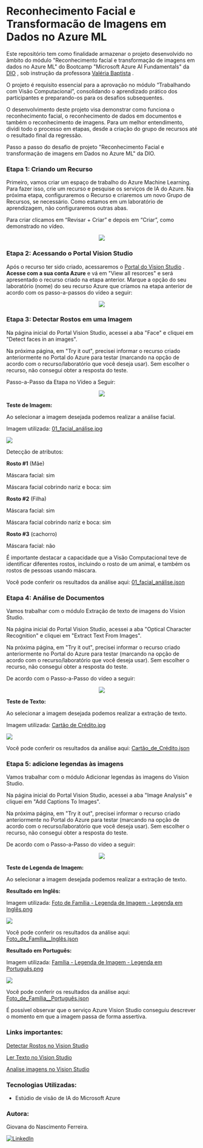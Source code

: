 # Reconhecimento Facial e Transformacão de Imagens em Dados no Azure ML
Este repositório tem como finalidade armazenar o projeto desenvolvido no âmbito do módulo "Reconhecimento facial e transformação de imagens em dados no Azure ML" do Bootcamp "Microsoft Azure AI Fundamentals" da [DIO](https://www.dio.me/users/giovananascimentoferreira1) , sob instrução da professora [Valéria Baptista](https://www.linkedin.com/in/valeriabaptista/) .

O projeto é requisito essencial para a aprovação no módulo “Trabalhando com Visão Computacional”, consolidando o aprendizado prático dos participantes e preparando-os para os desafios subsequentes.

O desenvolvimento deste projeto visa demonstrar como funciona o reconhecimento facial, o reconhecimento de dados em documentos e também o reconhecimento de imagens. Para um melhor entendimento, dividi todo o processo em etapas, desde a criação do grupo de recursos até o resultado final da regressão.

Passo a passo do desafio de projeto "Reconhecimento Facial e transformação de imagens em Dados no Azure ML" da DIO.


### Etapa 1: Criando um Recurso
Primeiro, vamos criar um espaço de trabalho do Azure Machine Learning. Para fazer isso, crie um recurso e pesquise os serviços de IA 
do Azure. Na próxima etapa, configuraremos o Recurso e criaremos um novo Grupo de Recursos, se necessário. Como estamos em um laboratório de aprendizagem, não configuraremos outras abas.

Para criar clicamos em “Revisar + Criar” e depois em “Criar”, como demonstrado no vídeo.

<div align="center">
 
<img src="Assets/Passo-a-Passo de Criar um Recurso no Azure ML-4.gif"/>

</div>

### Etapa 2: Acessando o Portal Vision Studio

Após o recurso ter sido criado, acessaremos o [Portal do Vision Studio](https://portal.vision.cognitive.azure.com/demo/image-captioning) . **Acesse com a sua conta Azure** e vá em "View all resorces" e será apresentado o recurso criado na etapa anterior. Marque a opção do seu laboratório (nome) do seu recurso Azure que criamos na etapa anterior de acordo com os passo-a-passos do vídeo a seguir:

<div align="center">
 
<img src="Assets/Passo-a-Passo no Vision Studio-1.gif"/>

</div>

### Etapa 3: Detectar Rostos em uma Imagem
Na página inicial do Portal Vision Studio, acessei a aba "Face" e cliquei em "Detect faces in an images".

Na próxima página, em "Try it out", precisei informar o recurso criado anteriormente no Portal do Azure para testar (marcando na opção de acordo com o recurso/laboratório que você deseja usar). Sem escolher o recurso, não consegui obter a resposta do teste.

Passo-a-Passo da Etapa no Vídeo a Seguir:

<div align="center">
 
<img src="Assets/Passo-a-Passo - Teste Identificar o Rosto-3.gif"/>

</div>

**Teste de Imagem:**

Ao selecionar a imagem desejada podemos realizar a análise facial.

Imagem utilizada: [01_facial_análise.jpg](https://github.com/Giovana006/Lab-Reconhecimento-Facial-e-Transformacao-de-Imagens-em-Dados-no-Azure-ML/blob/main/01_facial_analysis.jpg)

<img src="Inputs/01_facial_analysis.jpg">

Detecção de atributos:

**Rosto #1** (Mãe)

Máscara facial: sim

Máscara facial cobrindo nariz e boca: sim

**Rosto #2** (Filha)

Máscara facial: sim

Máscara facial cobrindo nariz e boca: sim

**Rosto #3** (cachorro)

Máscara facial: não

É importante destacar a capacidade que a Visão Computacional teve de identificar diferentes rostos, incluindo o rosto de um animal, e também os rostos de pessoas usando máscara.

Você pode conferir os resultados da análise aqui: [01_facial_análise.json](https://github.com/Giovana006/Lab-Reconhecimento-Facial-e-Transformacao-de-Imagens-em-Dados-no-Azure-ML/blob/main/Output/Face%20API/01_facial_an%C3%A1lise.json)

### Etapa 4: Análise de Documentos
Vamos trabalhar com o módulo Extração de texto de imagens do Vision Studio.

Na página inicial do Portal Vision Studio, acessei a aba "Optical Character Recognition" e cliquei em "Extract Text From Images".

Na próxima página, em "Try it out", precisei informar o recurso criado anteriormente no Portal do Azure para testar (marcando na opção de acordo com o recurso/laboratório que você deseja usar). Sem escolher o recurso, não consegui obter a resposta do teste.

De acordo com o Passo-a-Passo do vídeo a seguir:

<div align="center">
 
<img src="Assets/Passo-a-Passo - Teste Identificar Texto.gif"/>

</div>

**Teste de Texto:**

Ao selecionar a imagem desejada podemos realizar a extração de texto.

Imagem utilizada: [Cartão de Crédito.jpg](https://github.com/Giovana006/Lab-Reconhecimento-Facial-e-Transformacao-de-Imagens-em-Dados-no-Azure-ML/blob/main/Cart%C3%A3o%20de%20Cr%C3%A9dito.jpg)

<img src="Inputs/Cartão de Crédito.jpg">

Você pode conferir os resultados da análise aqui: [Cartão_de_Crédito.json](https://github.com/Giovana006/Lab-Reconhecimento-Facial-e-Transformacao-de-Imagens-em-Dados-no-Azure-ML/blob/main/Output/OCR/Cart%C3%A3o_de_Cr%C3%A9dito.json)

### Etapa 5: adicione legendas às imagens
Vamos trabalhar com o módulo Adicionar legendas às imagens do Vision Studio.

Na página inicial do Portal Vision Studio, acessei a aba "Image Analysis" e cliquei em "Add Captions To Images".

Na próxima página, em "Try it out", precisei informar o recurso criado anteriormente no Portal do Azure para testar (marcando na opção de acordo com o recurso/laboratório que você deseja usar). Sem escolher o recurso, não consegui obter a resposta do teste.

De acordo com o Passo-a-Passo do vídeo a seguir:

<div align="center">
 
<img src="Passo-a-Passo - Teste Legenda de Imagem.gif"/>

</div>

**Teste de Legenda de Imagem:**

Ao selecionar a imagem desejada podemos realizar a extração de texto.

**Resultado em Inglês:**

Imagem utilizada: [Foto de Família - Legenda de Imagem - Legenda em Inglês.png](https://github.com/Giovana006/Lab-Reconhecimento-Facial-e-Transformacao-de-Imagens-em-Dados-no-Azure-ML/blob/main/Foto%20de%20Fam%C3%ADlia%20-%20Legenda%20de%20Imagem%20-%20Legenda%20em%20Ingl%C3%AAs.png)

<img src="Inputs/Foto de Família - Legenda de Imagem - Legenda em Inglês.png">

Você pode conferir os resultados da análise aqui: [Foto_de_Família__Inglês.json](https://github.com/Giovana006/Lab-Reconhecimento-Facial-e-Transformacao-de-Imagens-em-Dados-no-Azure-ML/blob/main/Output/Legendas/Legenda%20de%20Fam%C3%ADlia%20em%20Ingl%C3%AAs/Foto_de_Fam%C3%ADlia__Ingl%C3%AAs.json)

**Resultado em Português:**

Imagem utilizada: [Família - Legenda de Imagem - Legenda em Português.png](https://github.com/Giovana006/Lab-Reconhecimento-Facial-e-Transformacao-de-Imagens-em-Dados-no-Azure-ML/blob/main/Fam%C3%ADlia%20-%20Legenda%20de%20Imagem%20-%20Legenda%20em%20Portugu%C3%AAs.png)

<img src="Inputs/Família - Legenda de Imagem - Legenda em Português.png">

Você pode conferir os resultados da análise aqui: [Foto_de_Família__Português.json](https://github.com/Giovana006/Lab-Reconhecimento-Facial-e-Transformacao-de-Imagens-em-Dados-no-Azure-ML/blob/main/Output/Legendas/Legenda%20de%20Fam%C3%ADlia%20em%20Portuugu%C3%AAs/Foto_de_Fam%C3%ADlia__Portugu%C3%AAs.json)

É possível observar que o serviço Azure Vision Studio conseguiu descrever o momento em que a imagem passa de forma assertiva.


### **Links importantes:**

[Detectar Rostos no Vision Studio](https://microsoftlearning.github.io/mslearn-ai-fundamentals/Instructions/Labs/04-face.html)

[Ler Texto no Vision Studio](https://microsoftlearning.github.io/mslearn-ai-fundamentals/Instructions/Labs/05-ocr.html)

[Analise imagens no Vision Studio](https://microsoftlearning.github.io/mslearn-ai-fundamentals/Instructions/Labs/03-image-analysis.html#learn-more)

### **Tecnologias Utilizadas:**
+ Estúdio de visão de IA do Microsoft Azure

### **Autora:**
Giovana do Nascimento Ferreira.

[![LinkedIn](https://img.shields.io/badge/LinkedIn-%230077B5.svg?style=for-the-badge&logo=linkedin&logoColor=white)](https://www.linkedin.com/in/giovana-nascimento-ferreira-947958231/)


